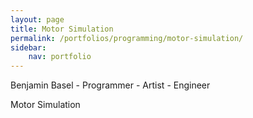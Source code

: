 ```yaml
---
layout: page
title: Motor Simulation
permalink: /portfolios/programming/motor-simulation/
sidebar:
    nav: portfolio
---
```


Benjamin Basel - Programmer - Artist - Engineer

Motor Simulation
